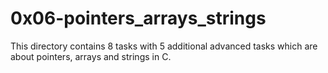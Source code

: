# 0x06-pointers_arrays_strings
This directory contains 8 tasks with 5 additional advanced tasks which are about pointers, arrays and strings in C.

